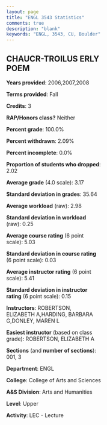 ```yaml
---
layout: page
title: "ENGL 3543 Statistics"
comments: true
description: "blank"
keywords: "ENGL, 3543, CU, Boulder"
--- 
```

<head>
<script src="https://ajax.googleapis.com/ajax/libs/jquery/2.1.3/jquery.min.js"></script>
<script src="https://dl.dropboxusercontent.com/s/pc42nxpaw1ea4o9/highcharts.js?dl=0"></script>
<!-- <script src="../assets/js/highcharts.js"></script> -->
<style type="text/css">@font-face {
	font-family: "Bebas Neue";
	src: url(https://www.filehosting.org/file/details/544349/BebasNeue%20Regular.otf) format("opentype");
	}
	h1.Bebas { 
		font-family: "Bebas Neue", Verdana, Tahoma;
	}
</style>
</head>
<body>
	<div id="container" style="float: right; width: 45%; height: 88%; margin-left: 2.5%; margin-right: 2.5%;"></div>
	<script language="JavaScript">
		$(document).ready(function() {
		var chart = {type: 'column'};
		var title = {text: 'Grade Distribution'};
		var xAxis = {categories: ['A','B','C','D','F'],crosshair: true};
		var yAxis = {min: 0,title: {text: 'Percentage'}};
		var tooltip = {headerFormat: '<center><b><span style="font-size:20px">{point.key}</span></b></center>',
		               pointFormat: '<td style="padding:0"><b>{point.y:.1f}%</b></td>',
		               footerFormat: '</table>',shared: true,useHTML: true};
		var plotOptions = {column: {pointPadding: 0.0,borderWidth: 0}};  
		var credits = {enabled: false};var series= [{name: 'Percent',data: [40.21,45.36,10.31,1.03,3.09,]}];
		var json = {};
		json.chart = chart;
		json.title = title;
		json.tooltip = tooltip;
		json.xAxis = xAxis;
		json.yAxis = yAxis;  
		json.series = series;
		json.plotOptions = plotOptions;  
		json.credits = credits;
		$('#container').highcharts(json);
	});
	</script>
</body>
			   
## CHAUCR-TROILUS ERLY POEM

**Years provided**: 2006,2007,2008

**Terms provided**: Fall

**Credits**: 3

**RAP/Honors class?** Neither

**Percent grade**: 100.0%

**Percent withdrawn**: 2.09%

**Percent incomplete**: 0.0%

**Proportion of students who dropped**: 2.02

**Average grade** (4.0 scale): 3.17

**Standard deviation in grades**: 35.64

**Average workload** (raw): 2.98

**Standard deviation in workload** (raw): 0.25

**Average course rating** (6 point scale): 5.03

**Standard deviation in course rating** (6 point scale): 0.03

**Average instructor rating** (6 point scale): 5.41

**Standard deviation in instructor rating** (6 point scale): 0.15

**Instructors**: ROBERTSON, ELIZABETH A,HARDING, BARBARA G,DONLEY, MAREN L

**Easiest instructor** (based on class grade): ROBERTSON, ELIZABETH A

**Sections** (and **number of sections**): 001, 3

**Department**: ENGL

**College**: College of Arts and Sciences

**A&S Division**: Arts and Humanities

**Level**: Upper

**Activity**: LEC - Lecture